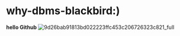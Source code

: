 # why-dbms-blackbird:)


**hello Github**
![9d26bab91813bd022223ffc453c206726323c821_full](https://user-images.githubusercontent.com/92017538/136164084-848ae788-af97-4174-a421-7fc068b12f60.jpg)
